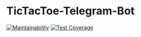 # TicTacToe-Telegram-Bot

[![Maintainability](https://api.codeclimate.com/v1/badges/7a54b86624111e51ffbc/maintainability)](https://codeclimate.com/github/IDilettant/TicTacToe-Telegram-Bot/maintainability)
[![Test Coverage](https://api.codeclimate.com/v1/badges/7a54b86624111e51ffbc/test_coverage)](https://codeclimate.com/github/IDilettant/TicTacToe-Telegram-Bot/test_coverage)
